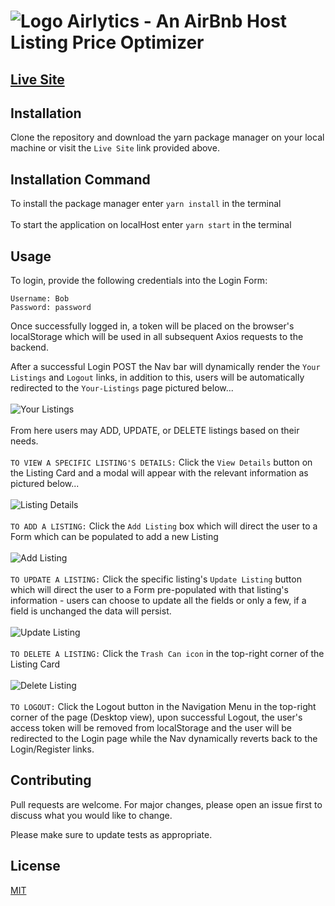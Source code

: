 # ![Logo](https://i.imgur.com/UPlNBo1.png) Airlytics - An AirBnb Host Listing Price Optimizer 
## <a href="https://airlytics.netlify.com">Live Site</a>


## Installation
Clone the repository and download the yarn package manager on your local machine or visit the `Live Site` link provided above.

## Installation Command
To install the package manager enter ```yarn install``` in the terminal
<br/><br/>
To start the application on localHost enter ```yarn start``` in the terminal

## Usage
To login, provide the following credentials into the Login Form:

```
Username: Bob
Password: password
```

Once successfully logged in, a token will be placed on the browser's localStorage which will be used in all subsequent Axios requests to the backend.

After a successful Login POST the Nav bar will dynamically render the `Your Listings` and `Logout` links, in addition to this, users will be automatically redirected to the `Your-Listings` page pictured below...
<br/>
<br/>
![Your Listings](https://i.imgur.com/fMbsUi5.jpg)
<br />
<br />
From here users may ADD, UPDATE, or DELETE listings based on their needs.
<br/>
<br/>
`TO VIEW A SPECIFIC LISTING'S DETAILS:` Click the `View Details` button on the Listing Card and a modal will appear with the relevant information as pictured below...
<br/>
<br/>
![Listing Details](https://i.imgur.com/KGVoH9I.png)
<br/>
<br/>
`TO ADD A LISTING:` Click the `Add Listing` box which will direct the user to a Form which can be populated to add a new Listing
<br/>
<br/>
![Add Listing](https://i.imgur.com/p4D9eEH.png)
<br/>
<br/>
`TO UPDATE A LISTING:` Click the specific listing's `Update Listing` button which will direct the user to a Form pre-populated with that listing's information - users can choose to update all the fields or only a few, if a field is unchanged the data will persist.
<br/>
<br/>
![Update Listing](https://i.imgur.com/3Np8Rhb.png)
<br/>
<br/>
`TO DELETE A LISTING:` Click the `Trash Can icon` in the top-right corner of the Listing Card
<br/>
<br/>
![Delete Listing](https://i.imgur.com/Bzl04ZD.png)
<br/>
<br/>
`TO LOGOUT:` Click the Logout button in the Navigation Menu in the top-right corner of the page (Desktop view), upon successful Logout, the user's access token will be removed from localStorage and the user will be redirected to the Login page while the Nav dynamically reverts back to the Login/Register links.


## Contributing
Pull requests are welcome. For major changes, please open an issue first to discuss what you would like to change.

Please make sure to update tests as appropriate.

## License
[MIT](https://choosealicense.com/licenses/mit/)
